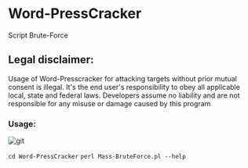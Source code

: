 # Word-PressCracker
Script Brute-Force



## Legal disclaimer:
Usage of Word-Presscracker for attacking targets without prior mutual consent is illegal. It's the end user's responsibility to obey all applicable local, state and federal laws. Developers assume no liability and are not responsible for any misuse or damage caused by this program

### Usage:

![git](https://user-images.githubusercontent.com/96127116/217363964-2ec636e0-44d6-44ca-829b-86641f208369.png)


 `cd Word-PressCracker`
 `perl Mass-BruteForce.pl --help`
